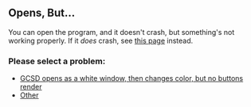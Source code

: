 ## Opens, But...
You can open the program, and it doesn't crash, but something's not working properly. If it *does* crash, see [this page](crash.md) instead.
### Please select a problem:
- [GCSD opens as a white window, then changes color, but no buttons render](bad-gpu.md)
- [Other](report-new.md)
